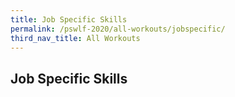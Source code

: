 ```yaml
---
title: Job Specific Skills
permalink: /pswlf-2020/all-workouts/jobspecific/
third_nav_title: All Workouts
---
```

## Job Specific Skills
